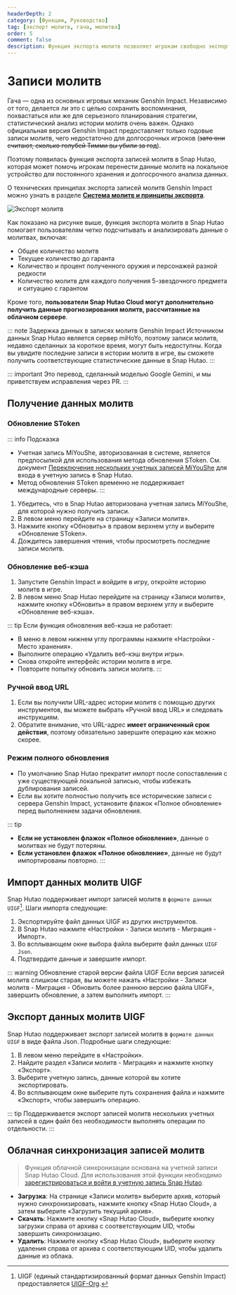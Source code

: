 ```yaml
---
headerDepth: 2
category: [Функции, Руководство]
tag: [экспорт молитв, гача, молитва]
order: 5
comment: false
description: Функция экспорта молитв позволяет игрокам свободно экспортировать текущие данные молитв из игрового аккаунта и навсегда сохранять их локально, создавая резервные копии. Благодаря долгосрочному накоплению данных можно отслеживать статистику и анализировать данные молитв.
---
```


# Записи молитв

Гача — одна из основных игровых механик Genshin Impact. Независимо от того, делается ли это с целью сохранить воспоминания, похвастаться или же для серьезного планирования стратегии, статистический анализ истории молитв очень важен. Однако официальная версия Genshin Impact предоставляет только годовые записи молитв, чего недостаточно для долгосрочных игроков (~~зато они считают, сколько голубей Тимми вы убили за год~~).

Поэтому появилась функция экспорта записей молитв в Snap Hutao, которая может помочь игрокам перенести данные молитв на локальное устройство для постоянного хранения и долгосрочного анализа данных.

О технических принципах экспорта записей молитв Genshin Impact можно узнать в разделе [**Система молитв и принципы экспорта**](../advanced/Gacha-system-and-export-principal.html).

![Экспорт молитв](https://img.alicdn.com/imgextra/i2/1797064093/O1CN01otuXYg1g6e0wnNwX2_!!1797064093.png_.webp)

Как показано на рисунке выше, функция экспорта молитв в Snap Hutao помогает пользователям четко подсчитывать и анализировать данные о молитвах, включая:

- Общее количество молитв
- Текущее количество до гаранта
- Количество и процент полученного оружия и персонажей разной редкости
- Количество молитв для каждого получения 5-звездочного предмета и ситуацию с гарантом

Кроме того, **пользователи Snap Hutao Cloud могут дополнительно получить данные прогнозирования молитв, рассчитанные на облачном сервере**.

::: note Задержка данных в записях молитв Genshin Impact
Источником данных Snap Hutao является сервер miHoYo, поэтому записи молитв, недавно сделанных за короткое время, могут быть недоступны.
Когда вы увидите последние записи в истории молитв в игре, вы сможете получить соответствующие статистические данные в Snap Hutao.
:::

::: important
Это перевод, сделанный моделью Google Gemini, и мы приветствуем исправления через PR.
:::

## Получение данных молитв

### Обновление SToken <Badge text="Рекомендуется" type="tip" />

::: info Подсказка

- Учетная запись MiYouShe, авторизованная в системе, является предпосылкой для использования метода обновления SToken. См. документ [Переключение нескольких учетных записей MiYouShe](mhy-account-switch.md) для входа в учетную запись в Snap Hutao.
- Метод обновления SToken временно не поддерживает международные серверы.
  :::

1. Убедитесь, что в Snap Hutao авторизована учетная запись MiYouShe, для которой нужно получить записи.
2. В левом меню перейдите на страницу «Записи молитв».
3. Нажмите кнопку «Обновить» в правом верхнем углу и выберите «Обновление SToken».
4. Дождитесь завершения чтения, чтобы просмотреть последние записи молитв.

### Обновление веб-кэша <Badge text="Поддержка международных серверов" type="tip" />

1. Запустите Genshin Impact и войдите в игру, откройте историю молитв в игре.
2. В левом меню Snap Hutao перейдите на страницу «Записи молитв», нажмите кнопку «Обновить» в правом верхнем углу и выберите «Обновление веб-кэша».

::: tip Если функция обновления веб-кэша не работает:

- В меню в левом нижнем углу программы нажмите «Настройки - Место хранения».
- Выполните операцию «Удалить веб-кэш внутри игры».
- Снова откройте интерфейс истории молитв в игре.
- Повторите попытку обновить записи молитв.
  :::

### Ручной ввод URL <Badge text="Поддержка международных серверов" type="tip" />

1. Если вы получили URL-адрес истории молитв с помощью других инструментов, вы можете выбрать «Ручной ввод URL» и следовать инструкциям.
2. Обратите внимание, что URL-адрес **имеет ограниченный срок действия**, поэтому обязательно завершите операцию как можно скорее.

### Режим полного обновления

- По умолчанию Snap Hutao прекратит импорт после сопоставления с уже существующей локальной записью, чтобы избежать дублирования записей.
- Если вы хотите полностью получить все исторические записи с сервера Genshin Impact, установите флажок «Полное обновление» перед выполнением задачи обновления.

::: tip

- **Если не установлен флажок «Полное обновление»**, данные о молитвах не будут потеряны.
- **Если установлен флажок «Полное обновление»**, данные не будут импортированы повторно.
  :::

## Импорт данных молитв UIGF <Badge text="UIGF" type="info" />

Snap Hutao поддерживает импорт записей молитв в `формате данных UIGF`[^UIGF-Org]. Шаги импорта следующие:

1. Экспортируйте файл данных UIGF из других инструментов.
2. В Snap Hutao нажмите «Настройки - Записи молитв - Миграция - Импорт».
3. Во всплывающем окне выбора файла выберите файл данных `UIGF Json`.
4. Подтвердите данные и завершите импорт.

::: warning Обновление старой версии файла UIGF
Если версия записей молитв слишком старая, вы можете нажать «Настройки - Записи молитв - Миграция - Обновить более раннюю версию файла UIGF», завершить обновление, а затем выполнить импорт.
:::

## Экспорт данных молитв UIGF <Badge text="UIGF" type="info" />

Snap Hutao поддерживает экспорт записей молитв в `формате данных UIGF` в виде файла Json. Подробные шаги следующие:

1. В левом меню перейдите в «Настройки».
2. Найдите раздел «Записи молитв - Миграция» и нажмите кнопку «Экспорт».
3. Выберите учетную запись, данные которой вы хотите экспортировать.
4. Во всплывающем окне выберите путь сохранения файла и нажмите «Экспорт», чтобы завершить операцию.

::: tip
Поддерживается экспорт записей молитв нескольких учетных записей в один файл без необходимости выполнять операции по отдельности.
:::

## Облачная синхронизация записей молитв

> Функция облачной синхронизации основана на учетной записи Snap Hutao Cloud. Для использования этой функции необходимо [зарегистрироваться и войти в учетную запись Snap Hutao](hutao-settings.md#%D0%A3%D1%87%D0%B5%D1%82%D0%BD%D0%B0%D1%8F-%D0%B7%D0%B0%D0%BF%D0%B8%D1%81%D1%8C-snap-hutao).

- **Загрузка**: На странице «Записи молитв» выберите архив, который нужно синхронизировать, нажмите кнопку «Snap Hutao Cloud», а затем выберите «Загрузить текущий архив».
- **Скачать**: Нажмите кнопку «Snap Hutao Cloud», выберите кнопку загрузки справа от архива с соответствующим UID, чтобы завершить синхронизацию.
- **Удалить**: Нажмите кнопку «Snap Hutao Cloud», выберите кнопку удаления справа от архива с соответствующим UID, чтобы удалить данные из облака.

[^UIGF-Org]: UIGF (единый стандартизированный формат данных Genshin Impact) предоставляется [UIGF-Org](https://uigf.org/).
